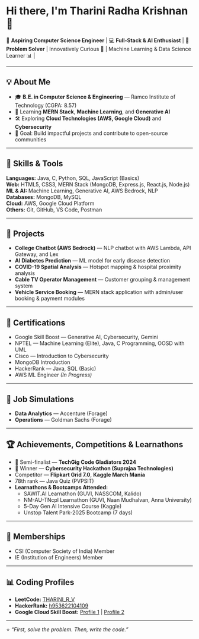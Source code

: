 # Hi there, I'm Tharini Radha Krishnan 👋

🌟 **Aspiring Computer Science Engineer** | 💻 **Full-Stack & AI Enthusiast** | 🚀 **Problem Solver** | Innovatively Curious 🤖 | Machine Learning & Data Science Learner 📊 |

---

## 💡 About Me
- 🎓 **B.E. in Computer Science & Engineering** — Ramco Institute of Technology (CGPA: 8.57)
- 🌱 Learning **MERN Stack**, **Machine Learning**, and **Generative AI**
- 🛠 Exploring **Cloud Technologies (AWS, Google Cloud)** and **Cybersecurity**
- 🎯 Goal: Build impactful projects and contribute to open-source communities

---

## 🧰 Skills & Tools
**Languages:** Java, C, Python, SQL, JavaScript (Basics)  
**Web:** HTML5, CSS3, MERN Stack (MongoDB, Express.js, React.js, Node.js)  
**ML & AI:** Machine Learning, Generative AI, AWS Bedrock, NLP  
**Databases:** MongoDB, MySQL  
**Cloud:** AWS, Google Cloud Platform  
**Others:** Git, GitHub, VS Code, Postman

---

## 📌 Projects
- **College Chatbot (AWS Bedrock)** — NLP chatbot with AWS Lambda, API Gateway, and Lex  
- **AI Diabetes Prediction** — ML model for early disease detection  
- **COVID-19 Spatial Analysis** — Hotspot mapping & hospital proximity analysis  
- **Cable TV Operator Management** — Customer grouping & management system  
- **Vehicle Service Booking** — MERN stack application with admin/user booking & payment modules

---

## 📜 Certifications
- Google Skill Boost — Generative AI, Cybersecurity, Gemini  
- NPTEL — Machine Learning (Elite), Java, C Programming, OOSD with UML  
- Cisco — Introduction to Cybersecurity  
- MongoDB Introduction  
- HackerRank — Java, SQL (Basic)  
- AWS ML Engineer *(In Progress)*

---

## 💼 Job Simulations
- **Data Analytics** — Accenture (Forage)  
- **Operations** — Goldman Sachs (Forage)  

---

## 🏆 Achievements, Competitions & Learnathons
- 🥈 Semi-finalist — **TechGig Code Gladiators 2024**  
- 🥇 Winner — **Cybersecurity Hackathon (Suprajaa Technologies)**  
- Competitor — **Flipkart Grid 7.0**, **Kaggle March Mania**  
- 78th rank — Java Quiz (PVPSIT)  
- **Learnathons & Bootcamps Attended:**
  - SAWIT.AI Learnathon (GUVI, NASSCOM, Kalido)  
  - NM-AU-TNcpl Learnathon (GUVI, Naan Mudhalvan, Anna University)  
  - 5-Day Gen AI Intensive Course (Kaggle)  
  - Unstop Talent Park-2025 Bootcamp (7 days)

---

## 🤝 Memberships
- CSI (Computer Society of India) Member  
- IE (Institution of Engineers) Member  

---

## 📊 Coding Profiles
- **LeetCode:** [THARINI_R_V](https://leetcode.com/u/THARINI_R_V/)  
- **HackerRank:** [h953622104109](https://www.hackerrank.com/profile/h953622104109)  
- **Google Cloud Skill Boost:** [Profile 1](https://www.cloudskillsboost.google/public_profiles/44740864-9f5e-4f0b-a03f-54139a06f244) | [Profile 2](https://www.cloudskillsboost.google/public_profiles/15d1fffd-b20f-475c-ab9a-ad07385ae479)

---

⭐ *“First, solve the problem. Then, write the code.”*  
